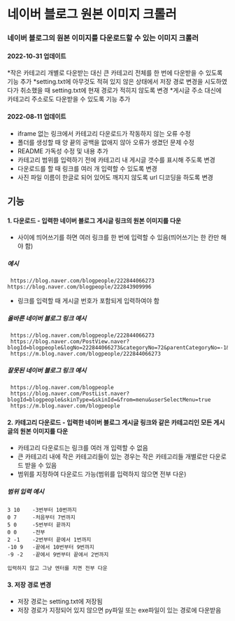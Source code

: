 # 네이버 블로그 원본 이미지 크롤러
### 네이버 블로그의 원본 이미지를 다운로드할 수 있는 이미지 크롤러
#### 2022-10-31 업데이트
*작은 카테고리 개별로 다운받는 대신 큰 카테고리 전체를 한 번에 다운받을 수 있도록 기능 추가
*setting.txt에 아무것도 적혀 있지 않은 상태에서 저장 경로 변경을 시도하였다가 취소했을 때 setting.txt에 현재 경로가 적히지 않도록 변경
*게시글 주소 대신에 카테고리 주소로도 다운받을 수 있도록 기능 추가
#### 2022-08-11 업데이트
* iframe 없는 링크에서 카테고리 다운로드가 작동하지 않는 오류 수정
* 폴더를 생성할 때 양 끝의 공백을 없애지 않아 오류가 생겼던 문제 수정
* README 가독성 수정 및 내용 추가
* 카테고리 범위를 입력하기 전에 카테고리 내 게시글 갯수를 표시해 주도록 변경
* 다운로드를 할 때 링크를 여러 개 입력할 수 있도록 변경
* 사진 파일 이름이 한글로 되어 있어도 깨지지 않도록 url 디코딩을 하도록 변경
## 기능
#### 1. 다운로드 - 입력한 네이버 블로그 게시글 링크의 원본 이미지를 다운
* 사이에 띄어쓰기를 하면 여러 링크를 한 번에 입력할 수 있음(띄어쓰기는 한 칸만 해야 함)
##### 예시
     https://blog.naver.com/blogpeople/222844066273 https://blog.naver.com/blogpeople/222843909996
* 링크를 입력할 때 게시글 번호가 포함되게 입력하여야 함
##### 올바른 네이버 블로그 링크 예시
     https://blog.naver.com/blogpeople/222844066273
     https://blog.naver.com/PostView.naver?blogId=blogpeople&logNo=222844066273&categoryNo=72&parentCategoryNo=-1&viewDate=&currentPage=&postListTopCurrentPage=&isAfterWrite=true
     https://m.blog.naver.com/blogpeople/222844066273
##### 잘못된 네이버 블로그 링크 예시
     https://blog.naver.com/blogpeople
     https://blog.naver.com/PostList.naver?blogId=blogpeople&skinType=&skinId=&from=menu&userSelectMenu=true
     https://m.blog.naver.com/blogpeople
#### 2. 카테고리 다운로드 - 입력한 네이버 블로그 게시글 링크와 같은 카테고리인 모든 게시글의 원본 이미지를 다운
* 카테고리 다운로드는 링크를 여러 개 입력할 수 없음
* 큰 카테고리 내에 작은 카테고리들이 있는 경우는 작은 카테고리들 개별로만 다운로드 받을 수 있음
* 범위를 지정하여 다운로드 가능(범위를 입력하지 않으면 전부 다운)
##### 범위 입력 예시
    3 10    -3번부터 10번까지
    0 7     -처음부터 7번까지
    5 0     -5번부터 끝까지
    0 0     -전부
    2 -1    -2번부터 끝에서 1번까지
    -10 9   -끝에서 10번부터 9번까지
    -9 -2   -끝에서 9번부터 끝에서 2번까지
    
    입력하지 않고 그냥 엔터를 치면 전부 다운

#### 3. 저장 경로 변경
* 저장 경로는 setting.txt에 저장됨
* 저장 경로가 지정되어 있지 않으면 py파일 또는 exe파일이 있는 경로에 다운받음
